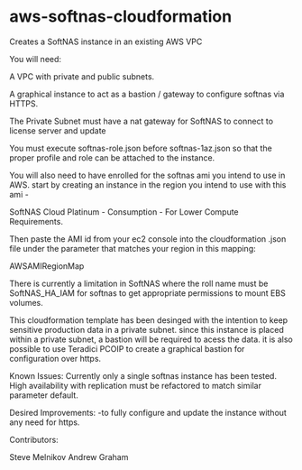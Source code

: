 # aws-softnas-cloudformation
Creates a SoftNAS instance in an existing AWS VPC

You will need:

A VPC with private and public subnets.

A graphical instance to act as a bastion / gateway to configure softnas via HTTPS.

The Private Subnet must have a nat gateway for SoftNAS to connect to license server and update

You must execute softnas-role.json before softnas-1az.json so that the proper profile and role can be attached to the instance.

You will also need to have enrolled for the softnas ami you intend to use in AWS. start by creating an instance in the region you intend to use with this ami - 

SoftNAS Cloud Platinum - Consumption - For Lower Compute Requirements.

Then paste the AMI id from your ec2 console into the cloudformation .json file under the parameter that matches your region in this mapping:

AWSAMIRegionMap

There is currently a limitation in SoftNAS where the roll name must be SoftNAS_HA_IAM for softnas to get appropriate permissions to mount EBS volumes.

This cloudformation template has been desinged with the intention to keep sensitive production data in a private subnet.  since this instance is placed within a private subnet, a bastion will be required to acess the data.  it is also possible to use Teradici PCOIP to create a graphical bastion for configuration over https.

Known Issues:  Currently only a single softnas instance has been tested.  High availability with replication must be refactored to match similar parameter default.

Desired Improvements:
-to fully configure and update the instance without any need for https.

Contributors:

Steve Melnikov
Andrew Graham
